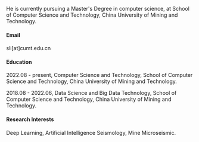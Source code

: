 He is currently pursuing a Master's Degree in computer science, at School of Computer Science and Technology, China University of Mining and Technology.

#### Email
sli[at]cumt.edu.cn

#### Education
2022.08 - present, Computer Science and Technology, School of Computer Science and Technology, China University of Mining and Technology.

2018.08 - 2022.06, Data Science and Big Data Technology, School of Computer Science and Technology, China University of Mining and Technology.

#### Research Interests
Deep Learning, Artificial Intelligence Seismology, Mine Microseismic.
